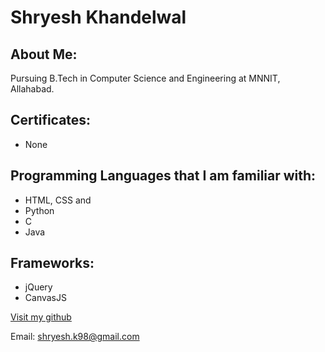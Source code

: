 # Shryesh Khandelwal

## About Me:

Pursuing B.Tech in Computer Science and Engineering at MNNIT, Allahabad.

## Certificates:

- None

## Programming Languages that I am familiar with:

- HTML, CSS and
- Python
- C
- Java

## Frameworks:
- jQuery
- CanvasJS

[Visit my github](https://github.com/AzDan)

Email: shryesh.k98@gmail.com
